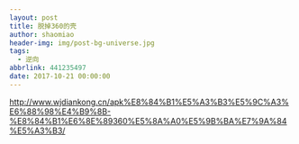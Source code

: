 ```yaml
---
layout: post
title: 脱掉360的壳
author: shaomiao
header-img: img/post-bg-universe.jpg
tags:
  - 逆向
abbrlink: 441235497
date: 2017-10-21 00:00:00
---
```

http://www.wjdiankong.cn/apk%E8%84%B1%E5%A3%B3%E5%9C%A3%E6%88%98%E4%B9%8B-%E8%84%B1%E6%8E%89360%E5%8A%A0%E5%9B%BA%E7%9A%84%E5%A3%B3/
